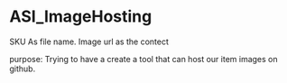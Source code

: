 # ASI_ImageHosting
SKU As file name. Image url as the contect


purpose: 
Trying to have a create a tool that can host our item images on github.
